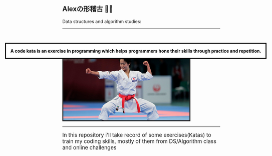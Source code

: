 <h2>Alexの形稽古 🥋🧩</h2>
Data structures and algorithm studies:

-------
<br>
<p align="center" style="text-align: center;">
    <dialog open style="font-weight: bold; margin-right: 5rem">A code kata is an exercise in programming which helps programmers hone their skills through practice   and   repetition.</dialog >
    <br/>
    <img style="border: solid" src="./assets/kata.jfif" width="80%">
    <br/>
</p>

-------------
<p style="font-size: 1.2em;">
In this repository i'll take record of some exercises(Katas) to train my coding skills, mostly of them from DS/Algorithm class and online challenges
</p>

</center>
